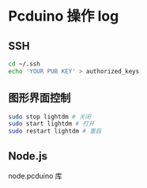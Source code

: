 # Pcduino 操作 log

## SSH

```bash
cd ~/.ssh
echo 'YOUR PUB KEY' > authorized_keys
```

## 图形界面控制

```bash
sudo stop lightdm # 关闭
sudo start lightdm # 打开
sudo restart lightdm # 重启
```

## Node.js

node.pcduino 库

